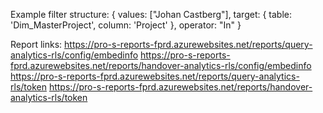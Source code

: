 




Example filter structure:
{
    values: ["Johan Castberg"],
    target: {
        table: 'Dim_MasterProject',
        column: 'Project'
    },
    operator: "In"
}

Report links:
https://pro-s-reports-fprd.azurewebsites.net/reports/query-analytics-rls/config/embedinfo
https://pro-s-reports-fprd.azurewebsites.net/reports/handover-analytics-rls/config/embedinfo
https://pro-s-reports-fprd.azurewebsites.net/reports/query-analytics-rls/token
https://pro-s-reports-fprd.azurewebsites.net/reports/handover-analytics-rls/token